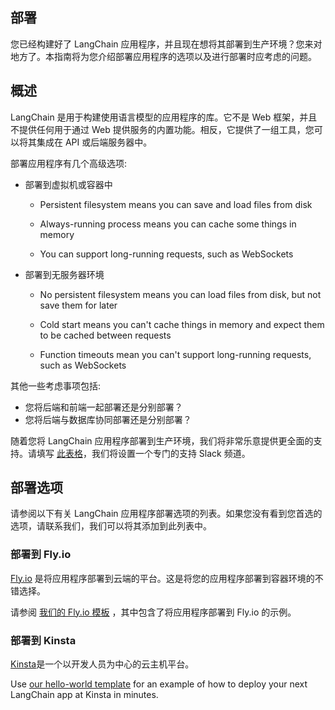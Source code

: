 ## 部署

您已经构建好了 LangChain 应用程序，并且现在想将其部署到生产环境？您来对地方了。本指南将为您介绍部署应用程序的选项以及进行部署时应考虑的问题。

## 概述

LangChain 是用于构建使用语言模型的应用程序的库。它不是 Web 框架，并且不提供任何用于通过 Web 提供服务的内置功能。相反，它提供了一组工具，您可以将其集成在 API 或后端服务器中。

部署应用程序有几个高级选项:

- 部署到虚拟机或容器中
  - Persistent filesystem means you can save and load files from disk

  - Always-running process means you can cache some things in memory

  - You can support long-running requests, such as WebSockets

- 部署到无服务器环境
  - No persistent filesystem means you can load files from disk, but not save them for later

  - Cold start means you can't cache things in memory and expect them to be cached between requests

  - Function timeouts mean you can't support long-running requests, such as WebSockets


其他一些考虑事项包括:

- 您将后端和前端一起部署还是分别部署？
- 您将后端与数据库协同部署还是分别部署？

随着您将 LangChain 应用程序部署到生产环境，我们将非常乐意提供更全面的支持。请填写 [此表格](https://forms.gle/57d8AmXBYp8PP8tZA)，我们将设置一个专门的支持 Slack 频道。

## 部署选项

请参阅以下有关 LangChain 应用程序部署选项的列表。如果您没有看到您首选的选项，请联系我们，我们可以将其添加到此列表中。

### 部署到 Fly.io

[Fly.io](https://fly.io) 是将应用程序部署到云端的平台。这是将您的应用程序部署到容器环境的不错选择。

请参阅 [我们的 Fly.io 模板](https://github.com/hwchase17/langchain-template-node-fly) ，其中包含了将应用程序部署到 Fly.io 的示例。

### 部署到 Kinsta


[Kinsta](https://kinsta.com)是一个以开发人员为中心的云主机平台。


Use [our hello-world template](https://github.com/kinsta/hello-world-langchainjs) for an example of how to deploy your next LangChain app at Kinsta in minutes.

